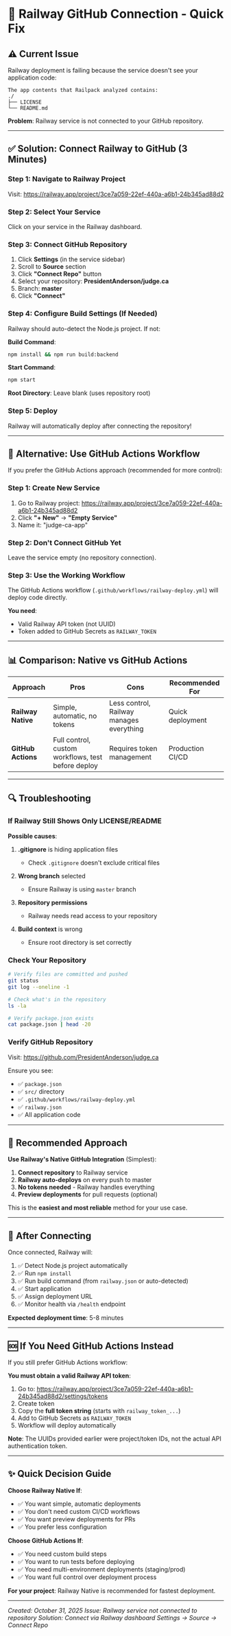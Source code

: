 # 🔗 Railway GitHub Connection - Quick Fix

## ⚠️ Current Issue

Railway deployment is failing because the service doesn't see your application code:

```
The app contents that Railpack analyzed contains:
./
├── LICENSE
└── README.md
```

**Problem**: Railway service is not connected to your GitHub repository.

---

## ✅ Solution: Connect Railway to GitHub (3 Minutes)

### Step 1: Navigate to Railway Project

Visit: https://railway.app/project/3ce7a059-22ef-440a-a6b1-24b345ad88d2

### Step 2: Select Your Service

Click on your service in the Railway dashboard.

### Step 3: Connect GitHub Repository

1. Click **Settings** (in the service sidebar)
2. Scroll to **Source** section
3. Click **"Connect Repo"** button
4. Select your repository: **PresidentAnderson/judge.ca**
5. Branch: **master**
6. Click **"Connect"**

### Step 4: Configure Build Settings (If Needed)

Railway should auto-detect the Node.js project. If not:

**Build Command**:
```bash
npm install && npm run build:backend
```

**Start Command**:
```bash
npm start
```

**Root Directory**: Leave blank (uses repository root)

### Step 5: Deploy

Railway will automatically deploy after connecting the repository!

---

## 🎯 Alternative: Use GitHub Actions Workflow

If you prefer the GitHub Actions approach (recommended for more control):

### Step 1: Create New Service

1. Go to Railway project: https://railway.app/project/3ce7a059-22ef-440a-a6b1-24b345ad88d2
2. Click **"+ New"** → **"Empty Service"**
3. Name it: "judge-ca-app"

### Step 2: Don't Connect GitHub Yet

Leave the service empty (no repository connection).

### Step 3: Use the Working Workflow

The GitHub Actions workflow (`.github/workflows/railway-deploy.yml`) will deploy code directly.

**You need**:
- Valid Railway API token (not UUID)
- Token added to GitHub Secrets as `RAILWAY_TOKEN`

---

## 📊 Comparison: Native vs GitHub Actions

| Approach | Pros | Cons | Recommended For |
|----------|------|------|----------------|
| **Railway Native** | Simple, automatic, no tokens | Less control, Railway manages everything | Quick deployment |
| **GitHub Actions** | Full control, custom workflows, test before deploy | Requires token management | Production CI/CD |

---

## 🔍 Troubleshooting

### If Railway Still Shows Only LICENSE/README

**Possible causes**:
1. **.gitignore** is hiding application files
   - Check `.gitignore` doesn't exclude critical files

2. **Wrong branch** selected
   - Ensure Railway is using `master` branch

3. **Repository permissions**
   - Railway needs read access to your repository

4. **Build context** is wrong
   - Ensure root directory is set correctly

### Check Your Repository

```bash
# Verify files are committed and pushed
git status
git log --oneline -1

# Check what's in the repository
ls -la

# Verify package.json exists
cat package.json | head -20
```

### Verify GitHub Repository

Visit: https://github.com/PresidentAnderson/judge.ca

Ensure you see:
- ✅ `package.json`
- ✅ `src/` directory
- ✅ `.github/workflows/railway-deploy.yml`
- ✅ `railway.json`
- ✅ All application code

---

## 🚀 Recommended Approach

**Use Railway's Native GitHub Integration** (Simplest):

1. **Connect repository** to Railway service
2. **Railway auto-deploys** on every push to master
3. **No tokens needed** - Railway handles everything
4. **Preview deployments** for pull requests (optional)

This is the **easiest and most reliable** method for your use case.

---

## 📝 After Connecting

Once connected, Railway will:

1. ✅ Detect Node.js project automatically
2. ✅ Run `npm install`
3. ✅ Run build command (from `railway.json` or auto-detected)
4. ✅ Start application
5. ✅ Assign deployment URL
6. ✅ Monitor health via `/health` endpoint

**Expected deployment time**: 5-8 minutes

---

## 🆘 If You Need GitHub Actions Instead

If you still prefer GitHub Actions workflow:

**You must obtain a valid Railway API token**:

1. Go to: https://railway.app/project/3ce7a059-22ef-440a-a6b1-24b345ad88d2/settings/tokens
2. Create token
3. Copy the **full token string** (starts with `railway_token_...`)
4. Add to GitHub Secrets as `RAILWAY_TOKEN`
5. Workflow will deploy automatically

**Note**: The UUIDs provided earlier were project/token IDs, not the actual API authentication token.

---

## ✨ Quick Decision Guide

**Choose Railway Native If**:
- ✅ You want simple, automatic deployments
- ✅ You don't need custom CI/CD workflows
- ✅ You want preview deployments for PRs
- ✅ You prefer less configuration

**Choose GitHub Actions If**:
- ✅ You need custom build steps
- ✅ You want to run tests before deploying
- ✅ You need multi-environment deployments (staging/prod)
- ✅ You want full control over deployment process

**For your project**: Railway Native is recommended for fastest deployment.

---

*Created: October 31, 2025*
*Issue: Railway service not connected to repository*
*Solution: Connect via Railway dashboard Settings → Source → Connect Repo*
